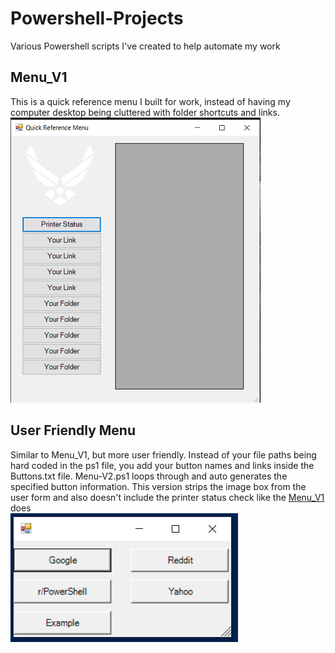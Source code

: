 # Powershell-Projects
Various Powershell scripts I've created to help automate my work

## Menu_V1
This is a quick reference menu I built for work, instead of having my computer desktop being cluttered with folder shortcuts and links. </br>
![Menu Screenshot](screen-1.png)

## User Friendly Menu
Similar to Menu_V1, but more user friendly.  Instead of your file paths being hard coded in the ps1 file, you add your button names and links inside the Buttons.txt file.  Menu-V2.ps1 loops through and auto generates the specified button information.  This version strips the image box from the user form and also doesn't include the printer status check like the [Menu_V1](https://github.com/ds-designs/Powershell-Projects/blob/master/Menu-V1/Main_Menu.ps1) does <br />
![User Friendly Menu Screenshot](screen-2.png)
